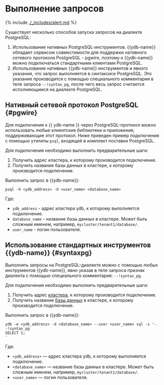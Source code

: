 # Выполнение запросов

{% include [./_includes/alert.md](./_includes/alert_preview.md) %}

Существует несколько способов запуска запросов на диалекте PostgreSQL:
1. Использование нативных PostgreSQL-инструментов. {{ydb-name}} обладает сервисом совместимости для поддержки нативного сетевого протокола PostgreSQL - pgwire, поэтому к {{ydb-name}} можно подключаться стандартными клиентами PostgreSQL.
1. Использование нативных {{ydb-name}} инструментов и явного указания, что запрос выполняется в синтаксисе PostgreSQL. Это указание производится с помощью специального комментария в теле запроса `--!syntax_pg`, после чего весь запрос считается исполняющимся на диалекте PostgreSQL.

## Нативный сетевой протокол PostgreSQL {#pgwire}

Для подключения к {{ ydb-name }} через PostgreSQL-протокол можно использовать любые клиентские библиотеки и приложения, поддерживающие этот протокол. Ниже приведен пример подключения с помощью утилиты `psql`, входящей в комплект поставки PostgreSQL.

Для подключения необходимо выполнить предварительные шаги:
1. Получить адрес кластера, к которому производится подключение.
1. Получить название базы данных в кластере, к которому производится подключение.

Выполнить запрос в {{ydb-name}}:

```
psql -h <ydb_address> -U <user_name> <database_name>
```

Где:
- `ydb_address` - адрес кластера ydb, к которому выполняется подключение.
- `database_name` - название базы данных в кластере. Может быть сложным именем, например, `mycluster/tenant1/database/`.
- `user_name` - логин пользователя.


## Использование стандартных инструментов {{ydb-name}} {#syntaxpg}

Выполнять запросы на PostgreSQL-диалекте можно с помощью любых инструментов {{ydb-name}}, явно указав в теле запроса признак диалекта с помощью специального комментария: `--!syntax_pg`.

Для подключения необходимо выполнить предварительные шаги:
1. Получить адрес [кластера](../concepts/glossary.md#cluster), к которому производится подключение.
1. Получить название [базы данных](../concepts/glossary.md#database) в кластере, к которому производится подключение.

Выполнить запрос в {{ydb-name}}:

```
ydb -e <ydb_address> -d <database_name> --user <user_name> sql -s '--!syntax_pg
SELECT 1;
'
```

Где:
- `<ydb_address>` — адрес кластера ydb, к которому выполняется подключение.
- `<database_name>` — название базы данных в кластере. Может быть сложным именем, например, `mycluster/tenant1/database/`.
- `<user_name>` — логин пользователя.
